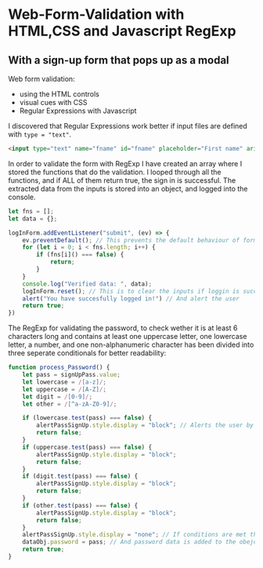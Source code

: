 # Web-Form-Validation with HTML,CSS and Javascript RegExp

## With a sign-up form that pops up as a modal

Web form validation:  

- using the HTML controls
- visual cues with CSS
- Regular Expressions with Javascript

I discovered that Regular Expressions work better if input files are defined with `type = "text"`.

```html
<input type="text" name="fname" id="fname" placeholder="First name" aria-label="First name" required>
```

In order to validate the form with RegExp I have created an array where I stored the functions that do the validation. I looped through all the functions, and if ALL of them return true, the sign in is successful. The extracted data from the inputs is stored into an object, and logged into the console.

```javascript
let fns = [];
let data = {};

logInForm.addEventListener("submit", (ev) => {
    ev.preventDefault(); // This prevents the default behaviour of forms
    for (let i = 0; i < fns.length; i++) {
        if (fns[i]() === false) {
            return;
        }
    }
    console.log("Verified data: ", data);
    logInForm.reset(); // This is to clear the inputs if loggin is succesful
    alert("You have succesfully logged in!") // And alert the user
    return true;
})
```

The RegExp for validating the password, to check wether it is at least 6 characters long and contains at least one uppercase letter, one lowercase letter, a number, and one non-alphanumeric character has been divided into three seperate conditionals for better readability:

```javascript
function process_Password() {
    let pass = signUpPass.value;
    let lowercase = /[a-z]/;
    let uppercase = /[A-Z]/;
    let digit = /[0-9]/;
    let other = /[^a-zA-Z0-9]/;

    if (lowercase.test(pass) === false) {
        alertPassSignUp.style.display = "block"; // Alerts the user by diplaying a box under the input if any of the conditions has not been met
        return false;
    }
    if (uppercase.test(pass) === false) {
        alertPassSignUp.style.display = "block";
        return false;
    }
    if (digit.test(pass) === false) {
        alertPassSignUp.style.display = "block";
        return false;
    }
    if (other.test(pass) === false) {
        alertPassSignUp.style.display = "block";
        return false;
    }
    alertPassSignUp.style.display = "none"; // If conditions are met the box is removed.
    dataObj.password = pass; // And password data is added to the obejct
    return true;
}
```

